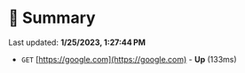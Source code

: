 # 📖 Summary
Last updated: **1/25/2023, 1:27:44 PM**

- `GET` [https://google.com](https://google.com) - **Up** (133ms)
